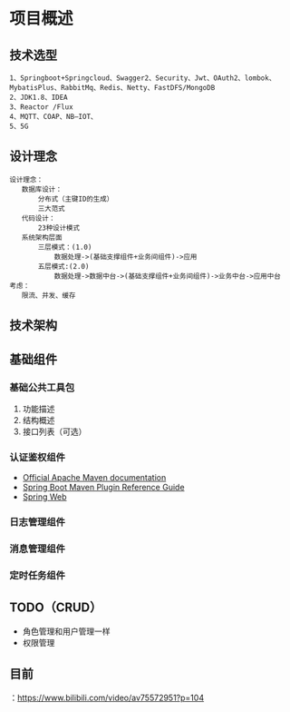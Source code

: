 # 项目概述

## 技术选型
```
1、Springboot+Springcloud、Swagger2、Security、Jwt、OAuth2、lombok、MybatisPlus、RabbitMq、Redis、Netty、FastDFS/MongoDB
2、JDK1.8、IDEA
3、Reactor /Flux
4、MQTT、COAP、NB—IOT、
5、5G
```
## 设计理念
 ```
设计理念：
	数据库设计：
		分布式（主键ID的生成）
		三大范式
	代码设计：
		23种设计模式
	系统架构层面
		三层模式：(1.0)
			数据处理->(基础支撑组件+业务间组件)->应用
		五层模式:(2.0)
			数据处理->数据中台->(基础支撑组件+业务间组件)->业务中台->应用中台
考虑：
	限流、并发、缓存
```
## 技术架构
## 基础组件
### 基础公共工具包
1. 功能描述
2. 结构概述
3. 接口列表（可选）
### 认证鉴权组件

* [Official Apache Maven documentation](https://maven.apache.org/guides/index.html)
* [Spring Boot Maven Plugin Reference Guide](https://docs.spring.io/spring-boot/docs/2.2.4.RELEASE/maven-plugin/)
* [Spring Web](https://docs.spring.io/spring-boot/docs/2.2.4.RELEASE/reference/htmlsingle/#boot-features-developing-web-applications)
### 日志管理组件
### 消息管理组件
### 定时任务组件

## TODO（CRUD）
* 角色管理和用户管理一样
* 权限管理
    
    

## 目前
：https://www.bilibili.com/video/av75572951?p=104
